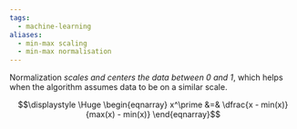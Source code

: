 ```yaml
---
tags:
  - machine-learning
aliases:
  - min-max scaling
  - min-max normalisation
---
```

Normalization *scales and centers the data between 0 and 1*, which helps when the algorithm assumes data to be on a similar scale.

$$\displaystyle \Huge \begin{eqnarray} 
x^\prime &=& \dfrac{x - min(x)}{max(x) - min(x)}
\end{eqnarray}$$